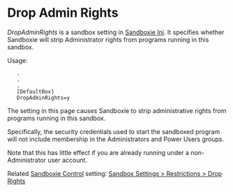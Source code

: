 # Drop Admin Rights

_DropAdminRights_ is a sandbox setting in [Sandboxie Ini](SandboxieIni). It specifies whether Sandboxie will strip Administrator rights from programs running in this sandbox.

Usage:

```
   .
   .
   .
   [DefaultBox]
   DropAdminRights=y
```

The setting in this page causes Sandboxie to strip administrative rights from programs running in this sandbox.

Specifically, the security credentials used to start the sandboxed program will not include membership in the Administrators and Power Users groups.

Note that this has little effect if you are already running under a non-Administrator user account.

Related [Sandboxie Control](SandboxieControl) setting: [Sandbox Settings > Restrictions > Drop Rights](RestrictionsSettings#drop)

